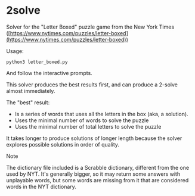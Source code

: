 # 2solve

Solver for the "Letter Boxed" puzzle game from the New York Times ([https://www.nytimes.com/puzzles/letter-boxed](https://www.nytimes.com/puzzles/letter-boxed))

Usage:
```
python3 letter_boxed.py
```
And follow the interactive prompts.

This solver produces the best results first, and can produce a 2-solve almost immediately. 

The "best" result:
- Is a series of words that uses all the letters in the box (aka, a solution).
- Uses the minimal number of words to solve the puzzle
- Uses the minimal number of total letters to solve the puzzle

It takes longer to produce solutions of longer length because the solver explores possible solutions in order of quality.

> [!NOTE]
> The dictionary file included is a Scrabble dictionary, different from the one used by NYT. It's generally bigger, so it may return some answers with unplayable words, but some words are missing from it that are considered words in the NYT dictionary.
